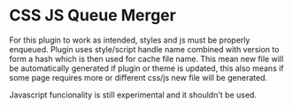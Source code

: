 # CSS JS Queue Merger

For this plugin to work as intended, styles and js must be properly enqueued. Plugin uses style/script handle name combined with version to form a hash which is then used for cache file name. This mean new file will be automatically generated if plugin or theme is updated, this also means if some page requires more or different css/js new file will be generated.

Javascript funcionality is still experimental and it shouldn't be used.
